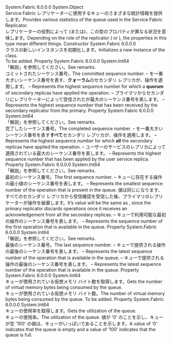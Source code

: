 <Type Name="ReplicatorQueueStatus" FullName="System.Fabric.Query.ReplicatorQueueStatus">
  <TypeSignature Language="C#" Value="public sealed class ReplicatorQueueStatus" />
  <TypeSignature Language="ILAsm" Value=".class public auto ansi sealed beforefieldinit ReplicatorQueueStatus extends System.Object" />
  <TypeSignature Language="DocId" Value="T:System.Fabric.Query.ReplicatorQueueStatus" />
  <TypeSignature Language="VB.NET" Value="Public NotInheritable Class ReplicatorQueueStatus" />
  <TypeSignature Language="F#" Value="type ReplicatorQueueStatus = class" />
  <AssemblyInfo>
    <AssemblyName>System.Fabric</AssemblyName>
    <AssemblyVersion>6.0.0.0</AssemblyVersion>
  </AssemblyInfo>
  <Base>
    <BaseTypeName>System.Object</BaseTypeName>
  </Base>
  <Interfaces />
  <Docs>
    <summary>
      <para><span data-ttu-id="09ad8-101">Service Fabric レプリケーターに使用するキューのさまざまな統計情報を提供します。</span><span class="sxs-lookup"><span data-stu-id="09ad8-101">Provides various statistics of the queue used in the Service Fabric Replicator.</span></span></para>
    </summary>
    <remarks>
      <para><span data-ttu-id="09ad8-102">レプリケーターの役割によって (<see cref="F:System.Fabric.ReplicaRole.Primary" />または<see cref="F:System.Fabric.ReplicaRole.ActiveSecondary" />)、この型のプロパティが異なる状況を意味します。</span><span class="sxs-lookup"><span data-stu-id="09ad8-102">Depending on the role of the replicator (<see cref="F:System.Fabric.ReplicaRole.Primary" /> or <see cref="F:System.Fabric.ReplicaRole.ActiveSecondary" />), the properties in this type mean different things.</span></span></para>
    </remarks>
  </Docs>
  <Members>
    <Member MemberName=".ctor">
      <MemberSignature Language="C#" Value="public ReplicatorQueueStatus ();" />
      <MemberSignature Language="ILAsm" Value=".method public hidebysig specialname rtspecialname instance void .ctor() cil managed" />
      <MemberSignature Language="DocId" Value="M:System.Fabric.Query.ReplicatorQueueStatus.#ctor" />
      <MemberSignature Language="VB.NET" Value="Public Sub New ()" />
      <MemberType>Constructor</MemberType>
      <AssemblyInfo>
        <AssemblyName>System.Fabric</AssemblyName>
        <AssemblyVersion>6.0.0.0</AssemblyVersion>
      </AssemblyInfo>
      <Parameters />
      <Docs>
        <summary>
          <para><span data-ttu-id="09ad8-103"><see cref="T:System.Fabric.Query.ReplicatorQueueStatus" /> クラスの新しいインスタンスを初期化します。</span><span class="sxs-lookup"><span data-stu-id="09ad8-103">Initializes a new instance of the <see cref="T:System.Fabric.Query.ReplicatorQueueStatus" /> class.</span></span></para>
        </summary>
        <remarks>To be added.</remarks>
      </Docs>
    </Member>
    <Member MemberName="CommittedSequenceNumber">
      <MemberSignature Language="C#" Value="public long CommittedSequenceNumber { get; }" />
      <MemberSignature Language="ILAsm" Value=".property instance int64 CommittedSequenceNumber" />
      <MemberSignature Language="DocId" Value="P:System.Fabric.Query.ReplicatorQueueStatus.CommittedSequenceNumber" />
      <MemberSignature Language="VB.NET" Value="Public ReadOnly Property CommittedSequenceNumber As Long" />
      <MemberSignature Language="F#" Value="member this.CommittedSequenceNumber : int64" Usage="System.Fabric.Query.ReplicatorQueueStatus.CommittedSequenceNumber" />
      <MemberType>Property</MemberType>
      <AssemblyInfo>
        <AssemblyName>System.Fabric</AssemblyName>
        <AssemblyVersion>6.0.0.0</AssemblyVersion>
      </AssemblyInfo>
      <ReturnValue>
        <ReturnType>System.Int64</ReturnType>
      </ReturnValue>
      <Docs>
        <summary>
          <para><span data-ttu-id="09ad8-104">「解説」を参照してください。</span><span class="sxs-lookup"><span data-stu-id="09ad8-104">See remarks.</span></span></para>
        </summary>
        <value>
          <para><span data-ttu-id="09ad8-105">コミットされたシーケンス番号。</span><span class="sxs-lookup"><span data-stu-id="09ad8-105">The committed sequence number.</span></span></para>
        </value>
        <remarks>
          <list type="number">
            <item>
              <description>
                <para>
                  <span data-ttu-id="09ad8-106"><see cref="F:System.Fabric.ReplicaRole.Primary" />– を一番大きいシーケンス番号を表す、<b>クォーラム</b>のセカンダリ レプリカが、操作を適用します。</span><span class="sxs-lookup"><span data-stu-id="09ad8-106"><see cref="F:System.Fabric.ReplicaRole.Primary" /> – Represents the highest sequence number for which a <b>quorum</b> of secondary replicas have applied the operation.</span></span></para>
              </description>
            </item>
            <item>
              <description>
                <para>
                  <span data-ttu-id="09ad8-107"><see cref="F:System.Fabric.ReplicaRole.ActiveSecondary" />– プライマリからセカンダリにレプリケーターによって受信されたが最大のシーケンス番号を表します。</span><span class="sxs-lookup"><span data-stu-id="09ad8-107"><see cref="F:System.Fabric.ReplicaRole.ActiveSecondary" /> – Represents the highest sequence number that has been received by the secondary replicator from the primary.</span></span></para>
              </description>
            </item>
          </list>
        </remarks>
      </Docs>
    </Member>
    <Member MemberName="CompletedSequenceNumber">
      <MemberSignature Language="C#" Value="public long CompletedSequenceNumber { get; }" />
      <MemberSignature Language="ILAsm" Value=".property instance int64 CompletedSequenceNumber" />
      <MemberSignature Language="DocId" Value="P:System.Fabric.Query.ReplicatorQueueStatus.CompletedSequenceNumber" />
      <MemberSignature Language="VB.NET" Value="Public ReadOnly Property CompletedSequenceNumber As Long" />
      <MemberSignature Language="F#" Value="member this.CompletedSequenceNumber : int64" Usage="System.Fabric.Query.ReplicatorQueueStatus.CompletedSequenceNumber" />
      <MemberType>Property</MemberType>
      <AssemblyInfo>
        <AssemblyName>System.Fabric</AssemblyName>
        <AssemblyVersion>6.0.0.0</AssemblyVersion>
      </AssemblyInfo>
      <ReturnValue>
        <ReturnType>System.Int64</ReturnType>
      </ReturnValue>
      <Docs>
        <summary>
          <para><span data-ttu-id="09ad8-108">「解説」を参照してください。</span><span class="sxs-lookup"><span data-stu-id="09ad8-108">See remarks.</span></span></para>
        </summary>
        <value>
          <para><span data-ttu-id="09ad8-109">完了したシーケンス番号。</span><span class="sxs-lookup"><span data-stu-id="09ad8-109">The completed sequence number.</span></span></para>
        </value>
        <remarks>
          <list type="number">
            <item>
              <description>
                <para>
                  <span data-ttu-id="09ad8-110"><see cref="F:System.Fabric.ReplicaRole.Primary" />– を一番大きいシーケンス番号を表す<b>すべて</b>セカンダリ レプリカが、操作を適用します。</span><span class="sxs-lookup"><span data-stu-id="09ad8-110"><see cref="F:System.Fabric.ReplicaRole.Primary" /> – Represents the highest sequence number for which <b>all</b> the secondary replicas have applied the operation.</span></span></para>
              </description>
            </item>
            <item>
              <description>
                <para>
                  <span data-ttu-id="09ad8-111"><see cref="F:System.Fabric.ReplicaRole.ActiveSecondary" />– ユーザーのサービスのレプリカによって適用されている最大のシーケンス番号を表します。</span><span class="sxs-lookup"><span data-stu-id="09ad8-111"><see cref="F:System.Fabric.ReplicaRole.ActiveSecondary" /> – Represents the highest sequence number that has been applied by the user service replica.</span></span></para>
              </description>
            </item>
          </list>
        </remarks>
      </Docs>
    </Member>
    <Member MemberName="FirstSequenceNumber">
      <MemberSignature Language="C#" Value="public long FirstSequenceNumber { get; }" />
      <MemberSignature Language="ILAsm" Value=".property instance int64 FirstSequenceNumber" />
      <MemberSignature Language="DocId" Value="P:System.Fabric.Query.ReplicatorQueueStatus.FirstSequenceNumber" />
      <MemberSignature Language="VB.NET" Value="Public ReadOnly Property FirstSequenceNumber As Long" />
      <MemberSignature Language="F#" Value="member this.FirstSequenceNumber : int64" Usage="System.Fabric.Query.ReplicatorQueueStatus.FirstSequenceNumber" />
      <MemberType>Property</MemberType>
      <AssemblyInfo>
        <AssemblyName>System.Fabric</AssemblyName>
        <AssemblyVersion>6.0.0.0</AssemblyVersion>
      </AssemblyInfo>
      <ReturnValue>
        <ReturnType>System.Int64</ReturnType>
      </ReturnValue>
      <Docs>
        <summary>
          <para><span data-ttu-id="09ad8-112">「解説」を参照してください。</span><span class="sxs-lookup"><span data-stu-id="09ad8-112">See remarks.</span></span></para>
        </summary>
        <value>
          <para><span data-ttu-id="09ad8-113">最初のシーケンス番号。</span><span class="sxs-lookup"><span data-stu-id="09ad8-113">The first sequence number.</span></span></para>
        </value>
        <remarks>
          <list type="number">
            <item>
              <description>
                <para>
                  <span data-ttu-id="09ad8-114"><see cref="F:System.Fabric.ReplicaRole.Primary" />– キューに存在する操作の最小値のシーケンス番号を表します。</span><span class="sxs-lookup"><span data-stu-id="09ad8-114"><see cref="F:System.Fabric.ReplicaRole.Primary" /> – Represents the smallest sequence number of the operation that is present in the queue.</span></span> <span data-ttu-id="09ad8-115">値は同じになります<see cref="P:System.Fabric.Query.ReplicatorQueueStatus.CompletedSequenceNumber" />、すべてのセカンダリ レプリカから受信確認を受信した後、プライマリのレプリケーターが操作を破棄します。</span><span class="sxs-lookup"><span data-stu-id="09ad8-115">It’s value will be the same as <see cref="P:System.Fabric.Query.ReplicatorQueueStatus.CompletedSequenceNumber" />, since the primary replicator discards operations once it receives an acknowledgement from all the secondary replicas.</span></span></para>
              </description>
            </item>
            <item>
              <description>
                <para>
                  <span data-ttu-id="09ad8-116"><see cref="F:System.Fabric.ReplicaRole.ActiveSecondary" />– キューで利用可能な最初の操作のシーケンス番号を表します。</span><span class="sxs-lookup"><span data-stu-id="09ad8-116"><see cref="F:System.Fabric.ReplicaRole.ActiveSecondary" /> – Represents the sequence number of the first operation that is available in the queue.</span></span></para>
              </description>
            </item>
          </list>
        </remarks>
      </Docs>
    </Member>
    <Member MemberName="LastSequenceNumber">
      <MemberSignature Language="C#" Value="public long LastSequenceNumber { get; }" />
      <MemberSignature Language="ILAsm" Value=".property instance int64 LastSequenceNumber" />
      <MemberSignature Language="DocId" Value="P:System.Fabric.Query.ReplicatorQueueStatus.LastSequenceNumber" />
      <MemberSignature Language="VB.NET" Value="Public ReadOnly Property LastSequenceNumber As Long" />
      <MemberSignature Language="F#" Value="member this.LastSequenceNumber : int64" Usage="System.Fabric.Query.ReplicatorQueueStatus.LastSequenceNumber" />
      <MemberType>Property</MemberType>
      <AssemblyInfo>
        <AssemblyName>System.Fabric</AssemblyName>
        <AssemblyVersion>6.0.0.0</AssemblyVersion>
      </AssemblyInfo>
      <ReturnValue>
        <ReturnType>System.Int64</ReturnType>
      </ReturnValue>
      <Docs>
        <summary>
          <para><span data-ttu-id="09ad8-117">「解説」を参照してください。</span><span class="sxs-lookup"><span data-stu-id="09ad8-117">See remarks.</span></span></para>
        </summary>
        <value>
          <para><span data-ttu-id="09ad8-118">最後のシーケンス番号。</span><span class="sxs-lookup"><span data-stu-id="09ad8-118">The last sequence number.</span></span></para>
        </value>
        <remarks>
          <list type="number">
            <item>
              <description>
                <para>
                  <span data-ttu-id="09ad8-119"><see cref="F:System.Fabric.ReplicaRole.Primary" />– キューで提供される操作の最後のシーケンス番号を表します。</span><span class="sxs-lookup"><span data-stu-id="09ad8-119"><see cref="F:System.Fabric.ReplicaRole.Primary" /> – Represents the latest sequence number of the operation that is available in the queue.</span></span></para>
              </description>
            </item>
            <item>
              <description>
                <para>
                  <span data-ttu-id="09ad8-120"><see cref="F:System.Fabric.ReplicaRole.ActiveSecondary" />– キューで提供される操作の最後のシーケンス番号を表します。</span><span class="sxs-lookup"><span data-stu-id="09ad8-120"><see cref="F:System.Fabric.ReplicaRole.ActiveSecondary" /> – Represents the latest sequence number of the operation that is available in the queue.</span></span></para>
              </description>
            </item>
          </list>
        </remarks>
      </Docs>
    </Member>
    <Member MemberName="QueueMemorySize">
      <MemberSignature Language="C#" Value="public long QueueMemorySize { get; }" />
      <MemberSignature Language="ILAsm" Value=".property instance int64 QueueMemorySize" />
      <MemberSignature Language="DocId" Value="P:System.Fabric.Query.ReplicatorQueueStatus.QueueMemorySize" />
      <MemberSignature Language="VB.NET" Value="Public ReadOnly Property QueueMemorySize As Long" />
      <MemberSignature Language="F#" Value="member this.QueueMemorySize : int64" Usage="System.Fabric.Query.ReplicatorQueueStatus.QueueMemorySize" />
      <MemberType>Property</MemberType>
      <AssemblyInfo>
        <AssemblyName>System.Fabric</AssemblyName>
        <AssemblyVersion>6.0.0.0</AssemblyVersion>
      </AssemblyInfo>
      <ReturnValue>
        <ReturnType>System.Int64</ReturnType>
      </ReturnValue>
      <Docs>
        <summary>
          <para><span data-ttu-id="09ad8-121">キューが使用されている仮想メモリ バイト数を取得します。</span><span class="sxs-lookup"><span data-stu-id="09ad8-121">Gets the number of virtual memory bytes being consumed by the queue.</span></span></para>
        </summary>
        <value>
          <para><span data-ttu-id="09ad8-122">キューが使用されている仮想メモリ バイト数。</span><span class="sxs-lookup"><span data-stu-id="09ad8-122">The number of virtual memory bytes being consumed by the queue.</span></span></para>
        </value>
        <remarks>To be added.</remarks>
      </Docs>
    </Member>
    <Member MemberName="QueueUtilizationPercentage">
      <MemberSignature Language="C#" Value="public long QueueUtilizationPercentage { get; }" />
      <MemberSignature Language="ILAsm" Value=".property instance int64 QueueUtilizationPercentage" />
      <MemberSignature Language="DocId" Value="P:System.Fabric.Query.ReplicatorQueueStatus.QueueUtilizationPercentage" />
      <MemberSignature Language="VB.NET" Value="Public ReadOnly Property QueueUtilizationPercentage As Long" />
      <MemberSignature Language="F#" Value="member this.QueueUtilizationPercentage : int64" Usage="System.Fabric.Query.ReplicatorQueueStatus.QueueUtilizationPercentage" />
      <MemberType>Property</MemberType>
      <AssemblyInfo>
        <AssemblyName>System.Fabric</AssemblyName>
        <AssemblyVersion>6.0.0.0</AssemblyVersion>
      </AssemblyInfo>
      <ReturnValue>
        <ReturnType>System.Int64</ReturnType>
      </ReturnValue>
      <Docs>
        <summary>
          <para><span data-ttu-id="09ad8-123">キューの使用率を取得します。</span><span class="sxs-lookup"><span data-stu-id="09ad8-123">Gets the utilization of the queue.</span></span></para>
        </summary>
        <value>
          <para><span data-ttu-id="09ad8-124">キューの使用率。</span><span class="sxs-lookup"><span data-stu-id="09ad8-124">The utilization of the queue.</span></span></para>
        </value>
        <remarks>
          <para><span data-ttu-id="09ad8-125">値が '0' のことを示し、キューが空 '100' の値は、キューがいっぱいであることを示します。</span><span class="sxs-lookup"><span data-stu-id="09ad8-125">A value of ‘0’ indicates that the queue is empty and a value of ‘100’ indicates that the queue is full.</span></span></para>
        </remarks>
      </Docs>
    </Member>
  </Members>
</Type>